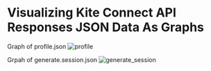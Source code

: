 # Visualizing Kite Connect API Responses JSON Data As Graphs

Graph of profile.json
![profile](https://user-images.githubusercontent.com/68828793/191450701-d49f1c7c-b39c-437c-9425-4f630550444b.png)

Grpah of generate.session.json
![generate_session](https://user-images.githubusercontent.com/68828793/191450919-a6e52210-7c37-4733-8b02-c934f87635b9.png)
